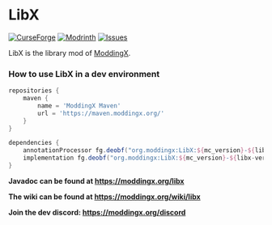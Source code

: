 # LibX

[![CurseForge](https://cf.way2muchnoise.eu/full_412525_downloads.svg)](https://www.curseforge.com/minecraft/mc-mods/libx)
[![Modrinth](https://img.shields.io/modrinth/dt/qEH6GYul?color=00AF5C&logo=modrinth)](https://modrinth.com/mod/libx)
[![Issues](https://img.shields.io/github/issues/noeppi-noeppi/LibX)](https://github.com/noeppi-noeppi/LibX/issues)

LibX is the library mod of [ModdingX](https://moddingx.org/).

### How to use LibX in a dev environment

```groovy
repositories {
    maven {
        name = 'ModdingX Maven'
        url = 'https://maven.moddingx.org/'
    }
}

dependencies {
    annotationProcessor fg.deobf("org.moddingx:LibX:${mc_version}-${libx-version}")
    implementation fg.deobf("org.moddingx:LibX:${mc_version}-${libx-version}")
}
```

**Javadoc can be found at https://moddingx.org/libx**

**The wiki can be found at https://moddingx.org/wiki/libx**

**Join the dev discord: https://moddingx.org/discord**
